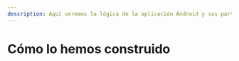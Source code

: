 ```yaml
---
description: Aquí veremos la lógica de la aplicación Android y sus partes más señaladas
---
```


# Cómo lo hemos construido

